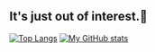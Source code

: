## It's just out of interest.👋

[![Top Langs](https://github-readme-stats.vercel.app/api/top-langs/?username=cirth9&show_icons=true&theme=cobalt)](https://github.com/anuraghazra/github-readme-stats)
[![My GitHub stats](https://github-readme-stats.vercel.app/api?username=cirth9&show_icons=true&theme=cobalt)](https://github.com/anuraghazra/github-readme-stats)


<!--
**cirth9/cirth9** is a ✨ _special_ ✨ repository because its `README.md` (this file) appears on your GitHub profile.

Here are some ideas to get you started:

- 🔭 I’m currently working on ...
- 🌱 I’m currently learning ...
- 👯 I’m looking to collaborate on ...
- 🤔 I’m looking for help with ...
- 💬 Ask me about ...
- 📫 How to reach me: ...
- 😄 Pronouns: ...
- ⚡ Fun fact: ...
-->
